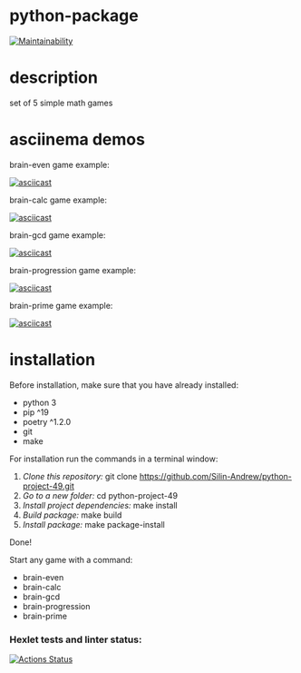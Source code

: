 # python-package

[![Maintainability](https://api.codeclimate.com/v1/badges/44d6e15f79a1d539f01b/maintainability)](https://codeclimate.com/github/Silin-Andrew/python-project-49/maintainability)

# description

set of 5 simple math games

# asciinema demos

brain-even game example:

[![asciicast](https://asciinema.org/a/aXDny38CGuIWbah5nKSJKf82l.svg)](https://asciinema.org/a/aXDny38CGuIWbah5nKSJKf82l)

brain-calc game example:

[![asciicast](https://asciinema.org/a/wRtIxgA5RYDxmAJ9SR5OgPLXQ.svg)](https://asciinema.org/a/wRtIxgA5RYDxmAJ9SR5OgPLXQ)

brain-gcd game example:

[![asciicast](https://asciinema.org/a/0ZkguRdnxoJocIAFxAREn6vUO.svg)](https://asciinema.org/a/0ZkguRdnxoJocIAFxAREn6vUO)

brain-progression game example:

[![asciicast](https://asciinema.org/a/qDnWfbolpIuLPpgzADWBNR6kO.svg)](https://asciinema.org/a/qDnWfbolpIuLPpgzADWBNR6kO)

brain-prime game example:

[![asciicast](https://asciinema.org/a/rW8HUnLgXVa8eJXt580KPuLVq.svg)](https://asciinema.org/a/rW8HUnLgXVa8eJXt580KPuLVq) 

# installation

Before installation, make sure that you have already installed:
* python 3
* pip ^19
* poetry ^1.2.0
* git
* make

For installation run the commands in a terminal window:
1. _Сlone this repository:_  git clone https://github.com/Silin-Andrew/python-project-49.git
2. _Go to a new folder:_  cd python-project-49
3. _Install project dependencies:_  make install
4. _Build package:_  make build
5. _Install package:_  make package-install

Done!

Start any game with a command:
* brain-even
* brain-calc
* brain-gcd
* brain-progression
* brain-prime


### Hexlet tests and linter status:
[![Actions Status](https://github.com/Silin-Andrew/python-project-49/actions/workflows/hexlet-check.yml/badge.svg)](https://github.com/Silin-Andrew/python-project-49/actions)
